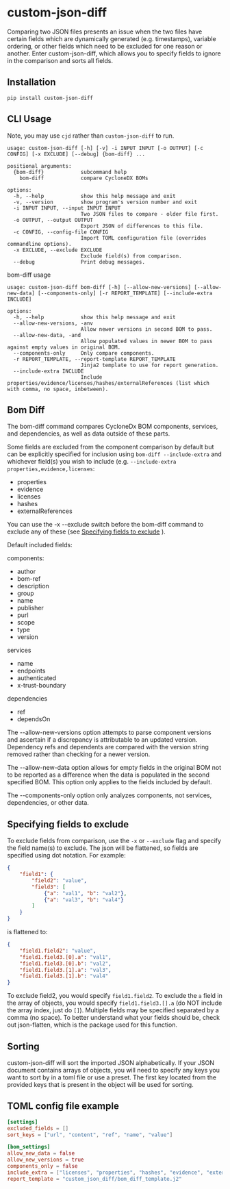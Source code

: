 # custom-json-diff

Comparing two JSON files presents an issue when the two files have certain fields which are 
dynamically generated (e.g. timestamps), variable ordering, or other fields which need to be 
excluded for one reason or another. Enter custom-json-diff, which allows you to specify fields to 
ignore in the comparison and sorts all fields.



## Installation
`pip install custom-json-diff`

## CLI Usage

Note, you may use `cjd` rather than `custom-json-diff` to run.

```
usage: custom-json-diff [-h] [-v] -i INPUT INPUT [-o OUTPUT] [-c CONFIG] [-x EXCLUDE] [--debug] {bom-diff} ...

positional arguments:
  {bom-diff}            subcommand help
    bom-diff            compare CycloneDX BOMs

options:
  -h, --help            show this help message and exit
  -v, --version         show program's version number and exit
  -i INPUT INPUT, --input INPUT INPUT
                        Two JSON files to compare - older file first.
  -o OUTPUT, --output OUTPUT
                        Export JSON of differences to this file.
  -c CONFIG, --config-file CONFIG
                        Import TOML configuration file (overrides commandline options).
  -x EXCLUDE, --exclude EXCLUDE
                        Exclude field(s) from comparison.
  --debug               Print debug messages.

```

bom-diff usage
```
usage: custom-json-diff bom-diff [-h] [--allow-new-versions] [--allow-new-data] [--components-only] [-r REPORT_TEMPLATE] [--include-extra INCLUDE]

options:
  -h, --help            show this help message and exit
  --allow-new-versions, -anv
                        Allow newer versions in second BOM to pass.
  --allow-new-data, -and
                        Allow populated values in newer BOM to pass against empty values in original BOM.
  --components-only     Only compare components.
  -r REPORT_TEMPLATE, --report-template REPORT_TEMPLATE
                        Jinja2 template to use for report generation.
  --include-extra INCLUDE
                        Include properties/evidence/licenses/hashes/externalReferences (list which with comma, no space, inbetween).
```

## Bom Diff

The bom-diff command compares CycloneDx BOM components, services, and dependencies, as well as data 
outside of these parts. 

Some fields are excluded from the component comparison by default but can be explicitly specified 
for inclusion using `bom-diff --include-extra` and whichever field(s) you wish to include (e.g. 
`--include-extra properties,evidence,licenses`:
- properties
- evidence
- licenses
- hashes
- externalReferences

You can use the -x --exclude switch before the bom-diff command to exclude any of these 
(see [Specifying fields to exclude](#specifying-fields-to-exclude) ).

Default included fields:

components:
- author
- bom-ref
- description
- group
- name
- publisher
- purl
- scope
- type
- version

services
- name
- endpoints
- authenticated
- x-trust-boundary

dependencies
- ref
- dependsOn

The --allow-new-versions option attempts to parse component versions and ascertain if a discrepancy 
is attributable to an updated version. Dependency refs and dependents are compared with the version 
string removed rather than checking for a newer version.

The --allow-new-data option allows for empty fields in the original BOM not to be reported as a 
difference when the data is populated in the second specified BOM. This option only applies to the 
fields included by default.

The --components-only option only analyzes components, not services, dependencies, or other data.

## Specifying fields to exclude

To exclude fields from comparison, use the `-x` or `--exclude` flag and specify the field name(s) 
to exclude. The json will be flattened, so fields are specified using dot notation. For example:

```json
{
    "field1": {
        "field2": "value", 
        "field3": [
            {"a": "val1", "b": "val2"}, 
            {"a": "val3", "b": "val4"}
        ]
    }
}
```

is flattened to:
```json
{
    "field1.field2": "value",
    "field1.field3.[0].a": "val1",
    "field1.field3.[0].b": "val2",
    "field1.field3.[1].a": "val3",
    "field1.field3.[1].b": "val4"
}
```

To exclude field2, you would specify `field1.field2`. To exclude the `a` field in the array of 
objects, you would specify `field1.field3.[].a` (do NOT include the array index, just do `[]`). 
Multiple fields may be specified separated by a comma (no space). To better understand what your fields should
be, check out json-flatten, which is the package used for this function.

## Sorting

custom-json-diff will sort the imported JSON alphabetically. If your JSON document contains arrays 
of objects, you will need to specify any keys you want to sort by in a toml file or use a preset.
The first key located from the provided keys that is present in the object will be used for sorting.

## TOML config file example

```toml
[settings]
excluded_fields = []
sort_keys = ["url", "content", "ref", "name", "value"]

[bom_settings]
allow_new_data = false
allow_new_versions = true
components_only = false
include_extra = ["licenses", "properties", "hashes", "evidence", "externalReferences"]
report_template = "custom_json_diff/bom_diff_template.j2"
```